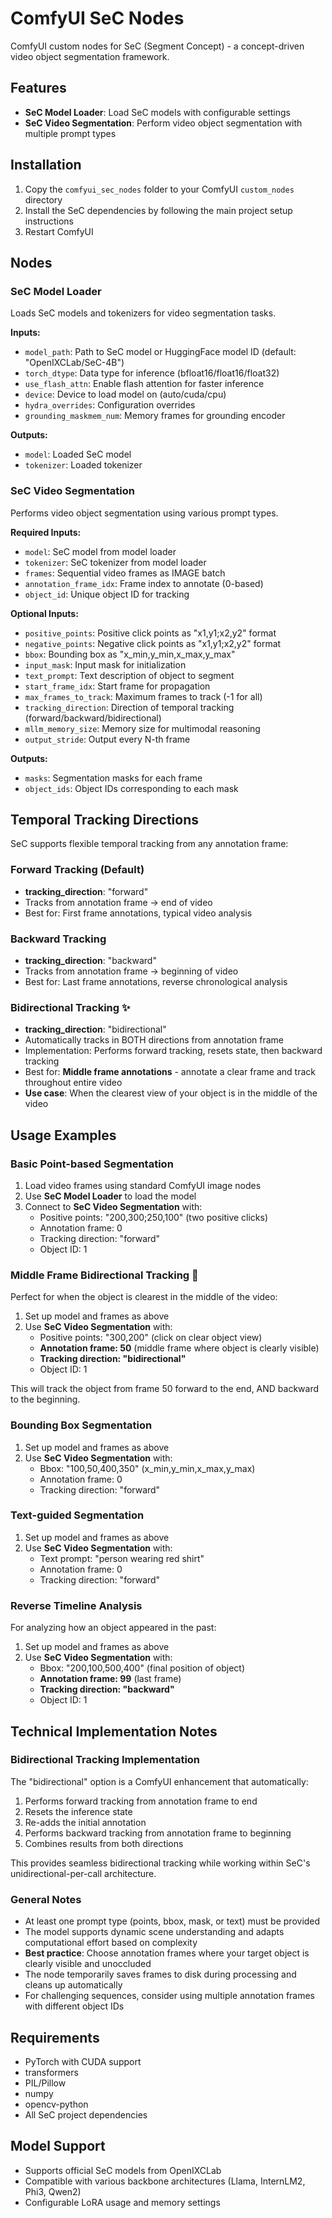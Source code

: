 # ComfyUI SeC Nodes

ComfyUI custom nodes for SeC (Segment Concept) - a concept-driven video object segmentation framework.

## Features

- **SeC Model Loader**: Load SeC models with configurable settings
- **SeC Video Segmentation**: Perform video object segmentation with multiple prompt types

## Installation

1. Copy the `comfyui_sec_nodes` folder to your ComfyUI `custom_nodes` directory
2. Install the SeC dependencies by following the main project setup instructions
3. Restart ComfyUI

## Nodes

### SeC Model Loader

Loads SeC models and tokenizers for video segmentation tasks.

**Inputs:**
- `model_path`: Path to SeC model or HuggingFace model ID (default: "OpenIXCLab/SeC-4B")
- `torch_dtype`: Data type for inference (bfloat16/float16/float32)
- `use_flash_attn`: Enable flash attention for faster inference
- `device`: Device to load model on (auto/cuda/cpu)
- `hydra_overrides`: Configuration overrides
- `grounding_maskmem_num`: Memory frames for grounding encoder

**Outputs:**
- `model`: Loaded SeC model
- `tokenizer`: Loaded tokenizer

### SeC Video Segmentation

Performs video object segmentation using various prompt types.

**Required Inputs:**
- `model`: SeC model from model loader
- `tokenizer`: SeC tokenizer from model loader  
- `frames`: Sequential video frames as IMAGE batch
- `annotation_frame_idx`: Frame index to annotate (0-based)
- `object_id`: Unique object ID for tracking

**Optional Inputs:**
- `positive_points`: Positive click points as "x1,y1;x2,y2" format
- `negative_points`: Negative click points as "x1,y1;x2,y2" format
- `bbox`: Bounding box as "x_min,y_min,x_max,y_max"
- `input_mask`: Input mask for initialization
- `text_prompt`: Text description of object to segment
- `start_frame_idx`: Start frame for propagation
- `max_frames_to_track`: Maximum frames to track (-1 for all)
- `tracking_direction`: Direction of temporal tracking (forward/backward/bidirectional)
- `mllm_memory_size`: Memory size for multimodal reasoning
- `output_stride`: Output every N-th frame

**Outputs:**
- `masks`: Segmentation masks for each frame
- `object_ids`: Object IDs corresponding to each mask

## Temporal Tracking Directions

SeC supports flexible temporal tracking from any annotation frame:

### Forward Tracking (Default)
- **tracking_direction**: "forward"  
- Tracks from annotation frame → end of video
- Best for: First frame annotations, typical video analysis

### Backward Tracking  
- **tracking_direction**: "backward"
- Tracks from annotation frame → beginning of video
- Best for: Last frame annotations, reverse chronological analysis

### Bidirectional Tracking ✨
- **tracking_direction**: "bidirectional" 
- Automatically tracks in BOTH directions from annotation frame
- Implementation: Performs forward tracking, resets state, then backward tracking
- Best for: **Middle frame annotations** - annotate a clear frame and track throughout entire video
- **Use case**: When the clearest view of your object is in the middle of the video

## Usage Examples

### Basic Point-based Segmentation

1. Load video frames using standard ComfyUI image nodes
2. Use **SeC Model Loader** to load the model
3. Connect to **SeC Video Segmentation** with:
   - Positive points: "200,300;250,100" (two positive clicks)
   - Annotation frame: 0
   - Tracking direction: "forward"
   - Object ID: 1

### Middle Frame Bidirectional Tracking 🎯

Perfect for when the object is clearest in the middle of the video:

1. Set up model and frames as above
2. Use **SeC Video Segmentation** with:
   - Positive points: "300,200" (click on clear object view)
   - **Annotation frame: 50** (middle frame where object is clearly visible)
   - **Tracking direction: "bidirectional"** 
   - Object ID: 1

This will track the object from frame 50 forward to the end, AND backward to the beginning.

### Bounding Box Segmentation

1. Set up model and frames as above
2. Use **SeC Video Segmentation** with:
   - Bbox: "100,50,400,350" (x_min,y_min,x_max,y_max)
   - Annotation frame: 0
   - Tracking direction: "forward"

### Text-guided Segmentation

1. Set up model and frames as above  
2. Use **SeC Video Segmentation** with:
   - Text prompt: "person wearing red shirt"
   - Annotation frame: 0
   - Tracking direction: "forward"

### Reverse Timeline Analysis

For analyzing how an object appeared in the past:

1. Set up model and frames as above
2. Use **SeC Video Segmentation** with:
   - Bbox: "200,100,500,400" (final position of object)
   - **Annotation frame: 99** (last frame)
   - **Tracking direction: "backward"**
   - Object ID: 1

## Technical Implementation Notes

### Bidirectional Tracking Implementation
The "bidirectional" option is a ComfyUI enhancement that automatically:
1. Performs forward tracking from annotation frame to end
2. Resets the inference state 
3. Re-adds the initial annotation
4. Performs backward tracking from annotation frame to beginning
5. Combines results from both directions

This provides seamless bidirectional tracking while working within SeC's unidirectional-per-call architecture.

### General Notes
- At least one prompt type (points, bbox, mask, or text) must be provided
- The model supports dynamic scene understanding and adapts computational effort based on complexity
- **Best practice**: Choose annotation frames where your target object is clearly visible and unoccluded
- The node temporarily saves frames to disk during processing and cleans up automatically
- For challenging sequences, consider using multiple annotation frames with different object IDs

## Requirements

- PyTorch with CUDA support
- transformers
- PIL/Pillow
- numpy
- opencv-python
- All SeC project dependencies

## Model Support

- Supports official SeC models from OpenIXCLab
- Compatible with various backbone architectures (Llama, InternLM2, Phi3, Qwen2)  
- Configurable LoRA usage and memory settings